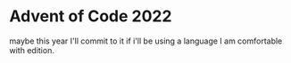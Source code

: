 # Advent of Code 2022
maybe this year I'll commit to it if i'll be using a language I am comfortable with edition.
